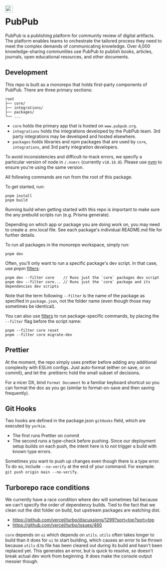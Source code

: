<img src="./core/app/icon.svg" width="24px" style="float: left; margin-right: 1em; position: relative; top: 4px;">

# PubPub

PubPub is a publishing platform for community review of digital artifacts. The platform enables teams to orchestrate the tailored process they need to meet the complex demands of communicating knowledge. Over 4,000 knowledge-sharing communities use PubPub to publish books, articles, journals, open educational resources, and other documents.

## Development

This repo is built as a monorepo that holds first-party components of PubPub. There are three primary sections:

```
root
├── core/
├── integrations/
├── packages/
└── ...
```

-   `core` holds the primary app that is hosted on `www.pubpub.org`.
-   `integrations` holds the integrations developed by the PubPub team. 3rd party integrations may be developed and hosted elsewhere.
-   `packages` holds libraries and npm packages that are used by `core`, `integrations`, and 3rd party integration developers.

To avoid inconsistencies and difficult-to-track errors, we specify a particular version of node in `/.nvmrc` (currently `v18.16.0`). Please use [nvm](https://github.com/nvm-sh/nvm) to ensure you're using the same version.

All following commands are run from the root of this package.

To get started, run:

```
pnpm install
pnpm build
```

Running build when getting started with this repo is important to make sure the any prebuild scripts run (e.g. Prisma generate).

Depending on which app or package you are doing work on, you may need to create a .env.local file. See each package's individual README.md file for further details.

To run all packages in the monorepo workspace, simply run:

```
pnpm dev
```

Often, you'll only want to run a specific package's dev script. In that case, use pnpm [filters](https://pnpm.io/filtering):

```
pnpm dev --filter core    // Runs just the `core` packages dev script
pnpm dev --filter core... // Runs just the `core` package and its dependencies dev scripts
```

Note that the term following `--filter` is the name of the package as specified in `package.json`, not the folder name (even though those may sometimes be identical).

You can also use [filters](https://pnpm.io/filtering) to run package-specific commands, by placing the `--filter` flag before the script name:

```
pnpm --filter core reset
pnpm --filter core migrate-dev
```

## Prettier

At the moment, the repo simply uses prettier before adding any additional complexity with ESLint configs. Just auto-format (either on save, or on commit), and let the .prettierrc hold the small subset of decisions.

For a nicer DX, bind `Format Document` to a familiar keyboard shortcut so you can format the doc as you go (similar to format-on-save and then saving frequently).

## Git Hooks

Two hooks are defined in the package.json `gitHooks` field, which are executed by `yorkie`.

-   The first runs Prettier on commit
-   The second runs a type-check before pushing. Since our deployment setup builds on each push, the intent here is to not trigger a build with known type errors.

Sometimes you want to push up changes even though there is a type error. To do so, include `--no-verify` at the end of your command. For example: `git push origin main --no-verify`.

## Turborepo race conditions

We currently have a race condition where dev will sometimes fail because we can't specify the order of dependency builds. Tied to the fact that we clean out the dist folder on build, but upstream packages are watching dist.

-   https://github.com/vercel/turbo/discussions/1299?sort=top?sort=top
-   https://github.com/vercel/turbo/issues/460

`core` depends on `ui` which depends on `utils`. `utils` often takes longer to build than it does for `ui` to start building, which causes an error to be thrown because `utils` d.ts file has been cleared out during its build and hasn't been replaced yet. This generates an error, but is quick to resolve, so doesn't break actual dev work from beginning. It does make the console output messier though.
